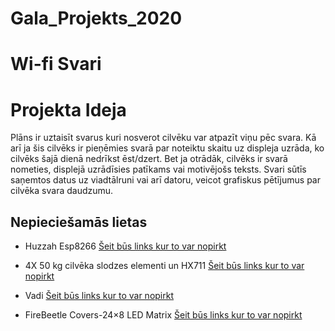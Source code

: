 # Gala_Projekts_2020

  # Wi-fi Svari

# Projekta Ideja

Plāns ir uztaisīt svarus kuri nosverot cilvēku var atpazīt viņu pēc svara. Kā arī ja šis cilvēks ir pieņēmies svarā par noteiktu skaitu uz displeja uzrāda, ko cilvēks šajā dienā nedrīkst ēst/dzert. Bet ja otrādāk, cilvēks ir svarā nometies, displejā uzrādīsies patīkams vai motivējošs teksts. Svari sūtīs saņemtos datus uz viadtālruni vai arī datoru, veicot grafiskus pētījumus par cilvēka svara daudzumu. 


## Nepieciešamās lietas
* Huzzah Esp8266 [Šeit būs links kur to var nopirkt](https://www.amazon.de/dp/B071P98VTG/ref=pd_sbs_147_t_0/262-2875871-3310643?_encoding=UTF8&pd_rd_i=B071P98VTG&pd_rd_r=62b3f020-dce4-423f-89eb-27791b0470e2&pd_rd_w=korrP&pd_rd_wg=V7VGU&pf_rd_p=a2f6bca6-dcb1-4822-8e28-66b64b37970e&pf_rd_r=HCPMSDFRYA9T5WFTJP0T&psc=1&refRID=HCPMSDFRYA9T5WFTJP0T)

* 4X 50 kg cilvēka slodzes elementi un HX711 [Šeit būs links kur to var nopirkt](https://www.ebay.co.uk/itm/4X-50kg-Human-Load-Cells-HX711-AD-Module-Kit-Resistance-Strain-Weight-Sensor/283456950768?_trkparms=aid%3D555018%26algo%3DPL.SIM%26ao%3D1%26asc%3D20131003132420%26meid%3Ddfca2d67acff485e92e340f2c3cb35ac%26pid%3D100005%26rk%3D3%26rkt%3D12%26mehot%3Dpf%26sd%3D123151514110%26itm%3D283456950768%26pmt%3D1%26noa%3D0%26pg%3D2047675%26algv%3DSimplAMLv5PairwiseWeb&_trksid=p2047675.c100005.m1851)

* Vadi [Šeit būs links kur to var nopirkt](https://www.ebay.co.uk/itm/40pcs-Dupont-Jump-Wire-M-F-M-M-F-F-Jumper-Breadboard-Cable-Lead-For-Arduino-UK/113798126900?_trkparms=ispr%3D1&hash=item1a7ee59d34:m:mVonVpMq_9-RRmE6R2KKnFQ&enc=AQAEAAACUBPxNw%2BVj6nta7CKEs3N0qVtklKtWD3yTMywY2%2B6p53O7isGdZhJrrdWpFzg7K453ocliW8JufYQsQSO1yGmeWHM1ly50SdOZtK4gEVxF8iwlSi7B81Ed7%2B%2BxG99DaGy8DAa8yFvTWpPSs07P6gzfXpI9qo9uKLXUlHOgFqXDE%2B80w%2BWBUXQNWd%2ByQQ6mDH91Uxmh2pkZAYyp32fbI3JjT1ps2mKxtVli9m%2Fupy8jIbQaAntQcxWey0rce6KZcW3ae4JME4rBIj%2FNCPvPEgy2DWJe549DxfV9hW1UpDiDldQ8frVJwvZwYRkAfkE%2FJk8unHb3qzjNA%2FRRMRfs9BeeivdvZT8HZjenmt%2BBPXZlFVI%2BnYGjSgWGtKa01KkPto%2BgCjflC11CLHUnMJaLFigQFes9i0Hd%2FYFVK9sP0QJAU82ANwmg844jBSLbiClqbk0bUrwcv86lka1uxSdPJGR4Or3I3cCko7%2BCJjHvuFr6c5mCSt4d%2FnzHIqWr%2FtTRA2DKQlMkvC6SLyHsOgKUdqzM4to4kmrgNm0e8rZ%2BPDC2oe3KdojL7L%2Fl38%2BJNT1WlvFqnzpLwKqF2U6I3alcEHIRVyWyOce%2BhUrdB1PkiyYzpPafMoRSfoGz4ddUuNw6zevlig7ufL%2Fo1eMBr8qAf2OhC7WcaT517THvRvm%2BoSI0WFFwGia44ssqNC9grKR%2BJ2zSgYI1wAyigvm%2BWHwvTlMGbn3cpHazH%2F1R0SBfNPx5m3eu92DWhO9vaphMKmOGJbAEsm8mCy9GSaN3XIOf9234Bw%3D&checksum=113798126900ef7a2df9bdf84e23b918839fd1855072)

* FireBeetle Covers-24×8 LED Matrix  [Šeit būs links kur to var nopirkt](https://www.dfrobot.com/product-1595.html?tracking=59c41226a118c)


